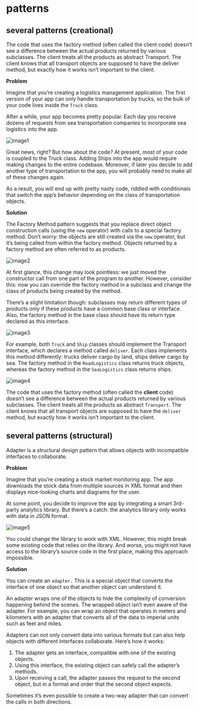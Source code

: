 # patterns

## several patterns (creational)

The code that uses the factory method (often called the client code) doesn’t see a difference between the actual products returned by various subclasses. The client treats all the products as abstract Transport. The client knows that all transport objects are supposed to have the deliver method, but exactly how it works isn’t important to the client.


**Problem**


Imagine that you’re creating a logistics management application. The first version of your app can only handle transportation by trucks, so the bulk of your code lives inside the ``Truck`` class.

After a while, your app becomes pretty popular. Each day you receive dozens of requests from sea transportation companies to incorporate sea logistics into the app.


![image1](https://refactoring.guru/images/patterns/diagrams/factory-method/problem1-en.png?id=de638561be0bbb1025ada6bfcb815def)


Great news, right? But how about the code? At present, most of your code is coupled to the Truck class. Adding Ships into the app would require making changes to the entire codebase. Moreover, if later you decide to add another type of transportation to the app, you will probably need to make all of these changes again.

As a result, you will end up with pretty nasty code, riddled with conditionals that switch the app’s behavior depending on the class of transportation objects.


**Solution**

The Factory Method pattern suggests that you replace direct object construction calls (using the ``new`` operator) with calls to a special factory method. Don’t worry: the objects are still created via the ``new`` operator, but it’s being called from within the factory method. Objects returned by a factory method are often referred to as products.

![image2](https://refactoring.guru/images/patterns/diagrams/factory-method/solution1.png?id=fc756d2af296b5b4d482e548214d08ef)

At first glance, this change may look pointless: we just moved the constructor call from one part of the program to another. However, consider this: now you can override the factory method in a subclass and change the class of products being created by the method.

There’s a slight limitation though: subclasses may return different types of products only if these products have a common base class or interface. Also, the factory method in the base class should have its return type declared as this interface.

![image3](https://refactoring.guru/images/patterns/diagrams/factory-method/solution2-en.png?id=db5de848c1d490b835666ef54d131d46)

For example, both ``Truck`` and ``Ship`` classes should implement the Transport interface, which declares a method called ``deliver``. Each class implements this method differently: trucks deliver cargo by land, ships deliver cargo by sea. The factory method in the ``RoadLogistics`` class returns truck objects, whereas the factory method in the ``SeaLogistics`` class returns ships.

![image4](https://refactoring.guru/images/patterns/diagrams/factory-method/solution3-en.png?id=b6f53911fc0d56f9ef99501fc4aec059)

The code that uses the factory method (often called the __client__ code) doesn’t see a difference between the actual products returned by various subclasses. The client treats all the products as abstract ``Transport``. The client knows that all transport objects are supposed to have the ``deliver`` method, but exactly how it works isn’t important to the client.

## several patterns (structural)

Adapter is a structural design pattern that allows objects with incompatible interfaces to collaborate.


**Problem**


Imagine that you’re creating a stock market monitoring app. The app downloads the stock data from multiple sources in XML format and then displays nice-looking charts and diagrams for the user.

At some point, you decide to improve the app by integrating a smart 3rd-party analytics library. But there’s a catch: the analytics library only works with data in JSON format.

![image5](https://refactoring.guru/images/patterns/diagrams/adapter/problem-en.png?id=60d01f6c72ba85030cd52d5955caa3d8)

You could change the library to work with XML. However, this might break some existing code that relies on the library. And worse, you might not have access to the library’s source code in the first place, making this approach impossible.


**Solution**


You can create an ``adapter.`` This is a special object that converts the interface of one object so that another object can understand it.

An adapter wraps one of the objects to hide the complexity of conversion happening behind the scenes. The wrapped object isn’t even aware of the adapter. For example, you can wrap an object that operates in meters and kilometers with an adapter that converts all of the data to imperial units such as feet and miles.

Adapters can not only convert data into various formats but can also help objects with different interfaces collaborate. Here’s how it works:

1. The adapter gets an interface, compatible with one of the existing objects.
2. Using this interface, the existing object can safely call the adapter’s methods.
3. Upon receiving a call, the adapter passes the request to the second object, but in a format and order that the second object expects.

Sometimes it’s even possible to create a two-way adapter that can convert the calls in both directions.